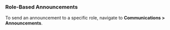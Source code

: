 ### Role-Based Announcements

To send an announcement to a specific role, navigate to **Communications > Announcements**.

